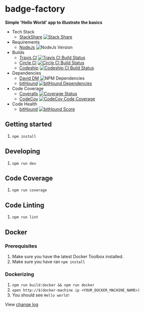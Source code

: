 # badge-factory
**Simple 'Hello World' app to illustrate the basics**

* Tech Stack
  * [StackShare](https://stackshare.io) [![Stack Share](http://img.shields.io/badge/tech-stack-0690fa.svg?style=flat)](http://stackshare.io/n8io/utopias)
* Requirements
  * [NodeJs](https://nodejs.org) ![NodeJs Version](http://img.shields.io/badge/node-^4.2-blue.svg)
* Builds
  * [Travis CI](https://travis-ci.org) [![Travis CI Build Status](https://img.shields.io/travis/n8io/badge-factory/develop.svg)](https://travis-ci.org/n8io/badge-factory)
  * [Circle CI](https://circleci.com) [![Circle CI Build Status](https://img.shields.io/circleci/project/n8io/badge-factory/develop.svg)](https://circleci.com/gh/n8io/badge-factory/tree/develop)
  * [Codeship](https://codeship.com) [![Codeship CI Build Status](https://img.shields.io/codeship/b4e0cfb0-6f89-0133-5997-368ef2487360/develop.svg)](https://codeship.com/projects/116268)
* Dependencies
  * [David DM](https://david-dm.org) ![NPM Dependencies](https://david-dm.org/n8io/badge-factory/develop.svg)
  * [bitHound](https://bithound.io) [![bitHound Dependencies](https://www.bithound.io/github/n8io/badge-factory/badges/dependencies.svg)](https://www.bithound.io/github/n8io/badge-factory/develop/dependencies/npm)
* Code Coverage
  * [Coveralls](https://coveralls.io) [![Coverage Status](https://img.shields.io/coveralls/n8io/badge-factory/develop.svg)](https://coveralls.io/github/n8io/badge-factory?branch=develop)
  * [CodeCov](https://codecov.io) [![CodeCov Code Coverage](https://img.shields.io/codecov/c/github/n8io/badge-factory/develop.svg)](https://codecov.io/github/n8io/badge-factory?branch=develop)
* Code Health
  * [bitHound](https://bithound.io) [![bitHound Score](https://www.bithound.io/github/n8io/badge-factory/badges/score.svg)](https://www.bithound.io/github/n8io/badge-factory)


## Getting started
1. `npm install`

## Developing
1. `npm run dev`

## Code Coverage
1. `npm run coverage`

## Code Linting
1. `npm run lint`

## Docker

### Prerequisites
1. Make sure you have the latest Docker Toolbox installed.
1. Make sure you have ran `npm install`

### Dockerizing
1. `npm run build:docker && npm run docker`
1. `open http://$(docker-machine ip <YOUR_DOCKER_MACHINE_NAME>)`
1. You should see `Hello world!`

View [change log](CHANGELOG.md)
